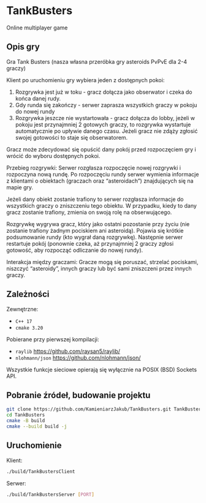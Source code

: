 # TankBusters

Online multiplayer game

## Opis gry

Gra Tank Busters (nasza własna przeróbka gry asteroids PvPvE dla 2-4 graczy)

Klient po uruchomieniu gry wybiera jeden z dostępnych pokoi:

  1. Rozgrywka jest już w toku - gracz dołącza jako obserwator i czeka do końca danej rudy.
  2. Gdy runda się zakończy - serwer zaprasza wszystkich graczy w pokoju do nowej rundy
  3. Rozgrywka jeszcze nie wystartowała - gracz dołącza do lobby, jeżeli w pokoju jest przynajmniej 2 gotowych graczy, to rozgrywka wystartuje automatycznie po upływie danego czasu. Jeżeli gracz nie zdąży zgłosić swojej gotowości to staje się obserwatorem.

Gracz może zdecydować się opuścić dany pokój przed rozpoczęciem gry i wrócić do wyboru dostępnych pokoi.

Przebieg rozgrywki:
Serwer rozgłasza rozpoczęcie nowej rozgrywki i rozpoczyna nową rundę.
Po rozpoczęciu rundy serwer wymienia informacje z klientami o obiektach
(graczach oraz “asteroidach”) znajdujących się na mapie gry.

Jeżeli dany obiekt zostanie trafiony to serwer rozgłasza informacje do
wszystkich graczy o zniszczeniu tego obiektu. W przypadku, kiedy to dany
gracz zostanie trafiony, zmienia on swoją rolę na obserwującego.

Rozgrywkę wygrywa gracz, który jako ostatni pozostanie przy życiu (nie zostanie trafiony żadnym pociskiem ani asteroidą). Pojawia się krótkie podsumowanie rundy (kto wygrał daną rozgrywkę). Następnie serwer restartuje pokój (ponownie czeka, aż przynajmniej 2 graczy zgłosi gotowość, aby rozpocząć odliczanie do nowej rundy).

Interakcja między graczami:
Gracze mogą się poruszać, strzelać pociskami, niszczyć “asteroidy”, innych
graczy lub być sami zniszczeni przez innych graczy.

## Zależności

Zewnętrzne:

- `C++ 17`
- `cmake 3.20`

Pobierane przy pierwszej kompilacji:

- `raylib` <https://github.com/raysan5/raylib/>
- `nlohmann/json` <https://github.com/nlohmann/json/>

Wszystkie funkcje sieciowe opierają się wyłącznie na POSIX (BSD) Sockets API.

## Pobranie źródeł, budowanie projektu

```bash
git clone https://github.com/KamieniarzJakub/TankBusters.git TankBusters
cd TankBusters
cmake -B build
cmake --build build -j
```

## Uruchomienie

Klient:

```bash
./build/TankBustersClient
```

Serwer:

```bash
./build/TankBustersServer [PORT]
```
